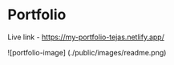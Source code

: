 # Portfolio
Live link - https://my-portfolio-tejas.netlify.app/

![portfolio-image] (./public/images/readme.png)